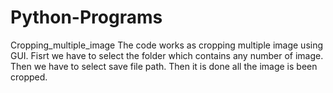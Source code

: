 # Python-Programs
Cropping_multiple_image
The code works as cropping multiple image using GUI.
Fisrt we have to select the folder which contains any number of image.
Then we have to select save file path.
Then it is done all the image is been cropped.

